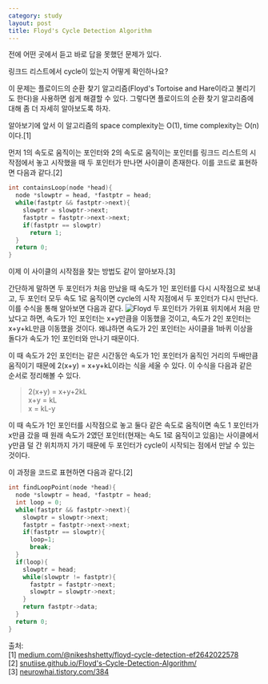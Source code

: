 ```yaml
---
category: study
layout: post
title: Floyd's Cycle Detection Algorithm
---
```

전에 어떤 곳에서 듣고 바로 답을 못했던 문제가 있다.

링크드 리스트에서 cycle이 있는지 어떻게 확인하나요?

이 문제는 플로이드의 순환 찾기 알고리즘(Floyd's Tortoise and Hare이라고 불리기도 한다)을 사용하면 쉽게 해결할 수 있다.
그렇다면 플로이드의 순환 찾기 알고리즘에 대해 좀 더 자세히 알아보도록 하자.

알아보기에 앞서 이 알고리즘의 space complexity는 O(1), time complexity는 O(n)이다.[1]

먼저 1의 속도로 움직이는 포인터와 2의 속도로 움직이는 포인터를 링크드 리스트의 시작점에서 놓고 시작했을 때 두 포인터가 만나면 사이클이 존재한다.
이를 코드로 표현하면 다음과 같다.[2]

```c
int containsLoop(node *head){
  node *slowptr = head, *fastptr = head;
  while(fastptr && fastptr->next){
    slowptr = slowptr->next;
    fastptr = fastptr->next->next;
    if(fastptr == slowptr)
      return 1;
  }
  return 0;
}  
```

이제 이 사이클의 시작점을 찾는 방법도 같이 알아보자.[3]

간단하게 말하면 두 포인터가 처음 만났을 때 속도가 1인 포인터를 다시 시작점으로 보내고, 두 포인터 모두 속도 1로 움직이면 cycle의 시작 지점에서 두 포인터가 다시 만난다. 이를 수식을 통해 알아보면 다음과 같다.
![Floyd](https://gityunjae.github.io/images/Floyd.PNG)
두 포인터가 가위표 위치에서 처음 만났다고 하면, 속도가 1인 포인터는 x+y만큼을 이동했을 것이고, 속도가 2인 포인터는 x+y+kL만큼 이동했을 것이다.
왜냐하면 속도가 2인 포인터는 사이클을 1바퀴 이상을 돌다가 속도가 1인 포인터와 만나기 때문이다.

이 때 속도가 2인 포인터는 같은 시간동안 속도가 1인 포인터가 움직인 거리의 두배만큼 움직이기 때문에 2(x+y) = x+y+kL이라는 식을 세울 수 있다.
이 수식을 다음과 같은 순서로 정리해볼 수 있다.

> 2(x+y) = x+y+2kL <br>
> x+y = kL <br>
> x = kL-y <br>

이 때 속도가 1인 포인터를 시작점으로 놓고 둘다 같은 속도로 움직이면 속도 1 포인터가 x만큼 갔을 때 원래 속도가 2였던 포인터(현재는 속도 1로 움직이고 있음)는 사이클에서 y만큼 덜 간 위치까지 가기 때문에 두 포인터가 cycle이 시작되는 점에서 만날 수 있는 것이다.

이 과정을 코드로 표현하면 다음과 같다.[2]
```c
int findLoopPoint(node *head){
  node *slowptr = head, *fastptr = head;
  int loop = 0;
  while(fastptr && fastptr->next){
    slowptr = slowptr->next;
    fastptr = fastptr->next->next;
    if(fastptr == slowptr){
      loop=1;
      break;
  }
  if(loop){
    slowptr = head;
    while(slowptr != fastptr){
      fastptr = fastptr->next;
      slowptr = slowptr->next;
    }
    return fastptr->data;
  }
  return 0;
}
```


출처:<br>
[1] <a href="medium.com/@nikeshshetty/floyd-cycle-detection-ef2642022578">medium.com/@nikeshshetty/floyd-cycle-detection-ef2642022578</a><br>
[2] <a href="snutiise.github.io/Floyd's-Cycle-Detection-Algorithm/">snutiise.github.io/Floyd's-Cycle-Detection-Algorithm/</a><br>
[3] <a href="neurowhai.tistory.com/384">neurowhai.tistory.com/384</a>
